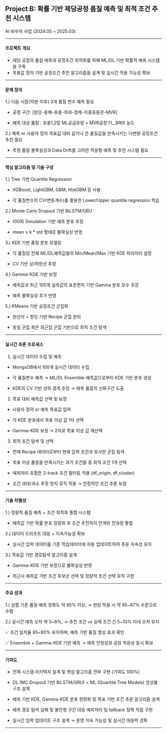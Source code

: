 ## Project B: 확률 기반 제당공정 품질 예측 및 최적 조건 추천 시스템
AI 바우처 사업 (2024.05 ~ 2025.03)

--- 

#### 프로젝트 개요
- 제당 공정의 품질 예측과 공정조건 최적화를 위해 ML/DL 기반 확률적 예측 시스템을 구축
- 목표값 정의 기반 공정조건 추천 알고리즘을 설계 및 실시간 적용 가능성 확보

--- 

#### 문제 정의
1.) 다음 시점(10분 이후) 3개 품질 변수 예측 필요

- 공정 구간: [원당-용해-포충-여과-정제-이중효용관-MVR]

- 예측 대상 품질 : 포충1,2탑 ML공급유량  + MVR공정 FL_BRIX 농도

2.) 예측 or 사용자 정의 목표값 대비 같거나 큰 품질값을 만족시키는 다변량 공정조건 추천 필요

- 측정 품질 불확실성과 Data Drift를 고려한 적응형 예측 및 추천 시스템 필요

--- 

#### 핵심 알고리즘 및 기술 구성
1.) Tree 기반 Quantile Regression

- XGBoost, LightGBM, GBM, HistGBM 등 사용

- 각 품질변수의 CV(변동계수)를 활용한 Lower/Upper quantile regression 학습

2.) Monte Carlo Dropout 기반 BiLSTM/GRU

- 100회 Simulation 기반 예측 분포 추정

- mean ± k * std 형태로 불확실성 반영

3.) KDE 기반 품질 분포 모델링

- 각 품질당 전체 ML/DL예측값들의 Min/Mean/Max 기반 KDE 파라미터 설정

- CV 기반 상/하한선 추정

4.) Gamma-KDE 기반 보정

- 예측값과 최근 100개 실측값의 표준편차 기반 Gamma 분포 모수 추정

- 예측 불확실성 추가 반영

5.) KMeans 기반 공정조건 군집화

- 원산지 + 원당 기반 Recipe 군집 분리

- 동일 군집 혹은 최근접 군집 기반으로 최적 조건 탐색

---

#### 실시간 추론 프로세스
1. 실시간 데이터 수집 및 예측
   
- MongoDB에서 100개 실시간 데이터 수집

- 각 품질변수 예측  → ML/DL Ensemble 예측값으로부터 KDE 기반 분포 생성

- KDE의 CV 기반 상하 경계 추정 → 예측 품질의 신뢰구간 도출

2. 목표 대비 예측값 선택 및 보정
- 사용자 정의 or 예측 목표값 입력

- 각 KDE 분포에서 목표 이상 값 1차 선택

- Gamma-KDE 보정 → 2차로 목표 이상 값 재선택

3. 최적 조건 탐색 및 선택
- 전체 Recipe 데이터로부터 현재 입력 조건과 유사한 군집 탐색

- 목표 이상 품질을 만족시키는 과거 조건들 중 최적 조건 1개 선택

- 예외처리 포함한 2-track 조건 필터링 적용 (df_origin, df_cluster)

- 조건 과대/과소 추정 방지 로직 적용 → 안정적인 조건 추론 보장

---

#### 기술 차별성
1.) 정량적 품질 예측 + 조건 최적화 통합 시스템

- 예측값 기반 확률 분포 정량화 후 조건 추천까지 연계된 전과정 통합

2.) 데이터 드리프트 대응 + 지속가능성 확보

- 실시간 입력 데이터를 기존 학습데이터에 자동 업데이트하여 추론 지속성 유지

3.) 목표값 기반 경로탐색 알고리즘 설계

- Gamma-KDE 기반 보정으로 불확실성 반영

- 최근사 예측값 기반 조건 후보군 선택 및 정량적 조건 선택 로직 구현

--- 

#### 주요 성과
1.) 실험 기준 품질 예측 정확도 약 95% 이상,
→ 현장 적용 시 약 85~87% 수준으로 수렴

2.) 실시간 예측 오차 약 3~8%,
→ 추천 조건 vs 실제 조건 간 5~10% 이내 오차 유지

✅ 조건 일치율 85~90% 유지하며, 예측 기반 품질 향상 효과 확인

✅ Ensemble + Gamma-KDE 기반 예측 → 예측 안정성과 공정 적응성 동시 확보

---

#### 기여도
- 전체 시스템 아키텍처 설계 및 핵심 알고리즘 전부 구현 (기여도 100%)

- DL (MC Dropout 기반 BiLSTM/GRU) + ML (Quantile Tree Models) 앙상블 구조 설계

- 예측 기반 KDE, Gamma-KDE 분포 정량화 및 목표 기반 조건 추론 알고리즘 설계

- 예측 경로 탐색 실패 및 불안정 구간 대응 예외처리 및 fallback 정책 직접 구현

- 실시간 입력 업데이트 구조 설계 → 운영 지속 가능성 및 실시간 대응력 강화

---
